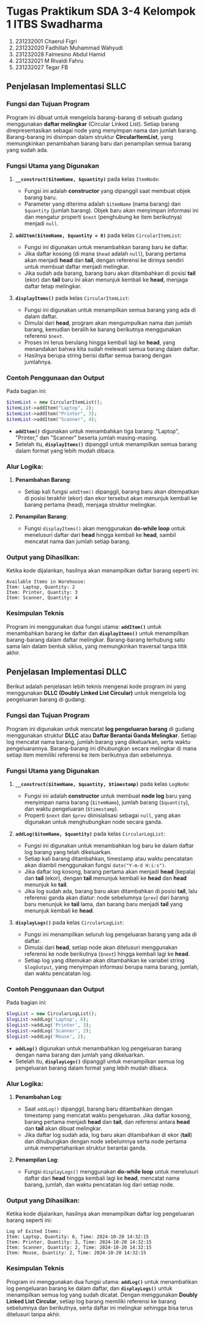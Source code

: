 
# Tugas Praktikum SDA 3-4 Kelompok 1 ITBS Swadharma

 1. 231232001 Chaerul Figri
 2. 231232020 Fadhillah Muhammad Wahyudi
 3. 231232028 Falmesino Abdul Hamid
 4. 231232021 M Rivaldi Fahru
 5. 231232027 Tegar FB

## Penjelasan Implementasi SLLC

### Fungsi dan Tujuan Program

Program ini dibuat untuk mengelola barang-barang di sebuah gudang menggunakan **daftar melingkar** (Circular Linked List). Setiap barang direpresentasikan sebagai node yang menyimpan nama dan jumlah barang. Barang-barang ini disimpan dalam struktur **CircularItemList**, yang memungkinkan penambahan barang baru dan penampilan semua barang yang sudah ada.

### Fungsi Utama yang Digunakan

1. **`__construct($itemName, $quantity)`** pada kelas `ItemNode`:
   - Fungsi ini adalah **constructor** yang dipanggil saat membuat objek barang baru.
   - Parameter yang diterima adalah `$itemName` (nama barang) dan `$quantity` (jumlah barang). Objek baru akan menyimpan informasi ini dan mengatur properti `$next` (penghubung ke item berikutnya) menjadi `null`.

2. **`addItem($itemName, $quantity = 0)`** pada kelas `CircularItemList`:
   - Fungsi ini digunakan untuk menambahkan barang baru ke daftar.
   - Jika daftar kosong (di mana `$head` adalah `null`), barang pertama akan menjadi **head** dan **tail**, dengan referensi ke dirinya sendiri untuk membuat daftar menjadi melingkar.
   - Jika sudah ada barang, barang baru akan ditambahkan di posisi **tail** (ekor) dan **tail** baru ini akan menunjuk kembali ke **head**, menjaga daftar tetap melingkar.

3. **`displayItems()`** pada kelas `CircularItemList`:
   - Fungsi ini digunakan untuk menampilkan semua barang yang ada di dalam daftar.
   - Dimulai dari **head**, program akan mengumpulkan nama dan jumlah barang, kemudian beralih ke barang berikutnya menggunakan referensi `$next`.
   - Proses ini terus berulang hingga kembali lagi ke **head**, yang menandakan bahwa kita sudah melewati semua barang dalam daftar.
   - Hasilnya berupa string berisi daftar semua barang dengan jumlahnya.

### Contoh Penggunaan dan Output

Pada bagian ini:
```php
$itemList = new CircularItemList();
$itemList->addItem("Laptop", 2);
$itemList->addItem("Printer", 3);
$itemList->addItem("Scanner", 4);
```

- **`addItem()`** digunakan untuk menambahkan tiga barang: "Laptop", "Printer," dan "Scanner" beserta jumlah masing-masing.
- Setelah itu, **`displayItems()`** dipanggil untuk menampilkan semua barang dalam format yang lebih mudah dibaca.

### Alur Logika:
1. **Penambahan Barang**:
   - Setiap kali fungsi `addItem()` dipanggil, barang baru akan ditempatkan di posisi terakhir (ekor) dan ekor tersebut akan menunjuk kembali ke barang pertama (head), menjaga struktur melingkar.
   
2. **Penampilan Barang**:
   - Fungsi `displayItems()` akan menggunakan **do-while loop** untuk menelusuri daftar dari **head** hingga kembali ke **head**, sambil mencatat nama dan jumlah setiap barang.

### Output yang Dihasilkan:
Ketika kode dijalankan, hasilnya akan menampilkan daftar barang seperti ini:
```
Available Items in Warehouse:
Item: Laptop, Quantity: 2
Item: Printer, Quantity: 3
Item: Scanner, Quantity: 4
```

### Kesimpulan Teknis
Program ini menggunakan dua fungsi utama: **`addItem()`** untuk menambahkan barang ke daftar dan **`displayItems()`** untuk menampilkan barang-barang dalam daftar melingkar. Barang-barang terhubung satu sama lain dalam bentuk siklus, yang memungkinkan traversal tanpa titik akhir.

 
## Penjelasan Implementasi DLLC

Berikut adalah penjelasan lebih teknis mengenai kode program ini yang menggunakan **DLLC (Doubly Linked List Circular)** untuk mengelola log pengeluaran barang di gudang:

### Fungsi dan Tujuan Program

Program ini digunakan untuk mencatat **log pengeluaran barang** di gudang menggunakan struktur **DLLC** atau **Daftar Berantai Ganda Melingkar**. Setiap log mencatat nama barang, jumlah barang yang dikeluarkan, serta waktu pengeluarannya. Barang-barang ini dihubungkan secara melingkar di mana setiap item memiliki referensi ke item berikutnya dan sebelumnya.

### Fungsi Utama yang Digunakan

1. **`__construct($itemName, $quantity, $timestamp)`** pada kelas `LogNode`:
   - Fungsi ini adalah **constructor** untuk membuat **node log** baru yang menyimpan nama barang (`$itemName`), jumlah barang (`$quantity`), dan waktu pengeluaran (`$timestamp`).
   - Properti `$next` dan `$prev` diinisialisasi sebagai `null`, yang akan digunakan untuk menghubungkan node secara ganda.

2. **`addLog($itemName, $quantity)`** pada kelas `CircularLogList`:
   - Fungsi ini digunakan untuk menambahkan log baru ke dalam daftar log barang yang telah dikeluarkan.
   - Setiap kali barang ditambahkan, timestamp atau waktu pencatatan akan diambil menggunakan fungsi `date("Y-m-d H:i:s")`.
   - Jika daftar log kosong, barang pertama akan menjadi **head** (kepala) dan **tail** (ekor), dengan **tail** menunjuk kembali ke **head** dan **head** menunjuk ke **tail**.
   - Jika log sudah ada, barang baru akan ditambahkan di posisi **tail**, lalu referensi ganda akan diatur: node sebelumnya (`prev`) dari barang baru menunjuk ke **tail** lama, dan barang baru menjadi **tail** yang menunjuk kembali ke **head**.

3. **`displayLogs()`** pada kelas `CircularLogList`:
   - Fungsi ini menampilkan seluruh log pengeluaran barang yang ada di daftar.
   - Dimulai dari **head**, setiap node akan ditelusuri menggunakan referensi ke node berikutnya (`$next`) hingga kembali lagi ke **head**.
   - Setiap log yang ditemukan akan ditambahkan ke variabel string `$logOutput`, yang menyimpan informasi berupa nama barang, jumlah, dan waktu pencatatan log.

### Contoh Penggunaan dan Output

Pada bagian ini:
```php
$logList = new CircularLogList();
$logList->addLog('Laptop', 6);
$logList->addLog('Printer', 3);
$logList->addLog('Scanner', 2);
$logList->addLog('Mouse', 2);
```

- **`addLog()`** digunakan untuk menambahkan log pengeluaran barang dengan nama barang dan jumlah yang dikeluarkan.
- Setelah itu, **`displayLogs()`** dipanggil untuk menampilkan semua log pengeluaran barang dalam format yang lebih mudah dibaca.

### Alur Logika:

1. **Penambahan Log**:
   - Saat `addLog()` dipanggil, barang baru ditambahkan dengan timestamp yang mencatat waktu pengeluaran. Jika daftar kosong, barang pertama menjadi **head** dan **tail**, dan referensi antara **head** dan **tail** akan dibuat melingkar.
   - Jika daftar log sudah ada, log baru akan ditambahkan di ekor (**tail**) dan dihubungkan dengan node sebelumnya serta node pertama untuk mempertahankan struktur berantai ganda.

2. **Penampilan Log**:
   - Fungsi `displayLogs()` menggunakan **do-while loop** untuk menelusuri daftar dari **head** hingga kembali lagi ke **head**, mencatat nama barang, jumlah, dan waktu pencatatan log dari setiap node.

### Output yang Dihasilkan:
Ketika kode dijalankan, hasilnya akan menampilkan daftar log pengeluaran barang seperti ini:
```
Log of Exited Items:
Item: Laptop, Quantity: 6, Time: 2024-10-20 14:32:15
Item: Printer, Quantity: 3, Time: 2024-10-20 14:32:15
Item: Scanner, Quantity: 2, Time: 2024-10-20 14:32:15
Item: Mouse, Quantity: 2, Time: 2024-10-20 14:32:15
```

### Kesimpulan Teknis
Program ini menggunakan dua fungsi utama: **`addLog()`** untuk menambahkan log pengeluaran barang ke dalam daftar, dan **`displayLogs()`** untuk menampilkan semua log yang sudah dicatat. Dengan menggunakan **Doubly Linked List Circular**, setiap log barang memiliki referensi ke barang sebelumnya dan berikutnya, serta daftar ini melingkar sehingga bisa terus ditelusuri tanpa akhir.
